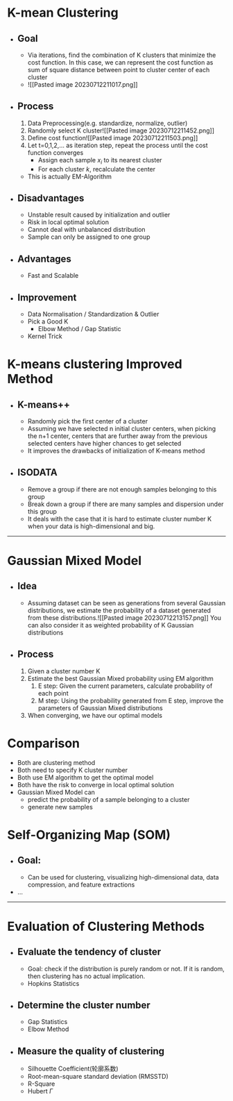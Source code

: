 # K-mean Clustering
- ## Goal
	- Via iterations, find the combination of K clusters that minimize the cost function. In this case, we can represent the cost function as sum of square distance between point to cluster center of each cluster
	-  ![[Pasted image 20230712211017.png]]
* ## Process
	1. Data Preprocessing(e.g. standardize, normalize, outlier)
	2. Randomly select K cluster![[Pasted image 20230712211452.png]]
	3. Define cost function![[Pasted image 20230712211503.png]]
	4. Let t=0,1,2,... as iteration step, repeat the process until the cost function converges
		* Assign each sample $x_{i}$ to its nearest cluster
		* For each cluster $k$, recalculate the center
	* This is actually EM-Algorithm
* ## Disadvantages
	* Unstable result caused by initialization and outlier
	* Risk in local optimal solution
	* Cannot deal with unbalanced distribution
	* Sample can only be assigned to one group
* ## Advantages
	* Fast and Scalable
* ## Improvement
	* Data Normalisation / Standardization & Outlier 
	* Pick a Good K
		* Elbow Method / Gap Statistic
	* Kernel Trick
# K-means clustering Improved Method
* ## K-means++
	* Randomly pick the first center of a cluster
	* Assuming we have selected n initial cluster centers, when picking the n+1 center, centers that are further away from the previous selected centers have higher chances to get selected
	* It improves the drawbacks of initialization of K-means method
* ## ISODATA
	* Remove a group if there are not enough samples belonging to this group
	* Break down a group if there are many samples and dispersion under this group
	* It deals with the case that it is hard to estimate cluster number K when your data is high-dimensional and big. 
--------
# Gaussian Mixed Model
* ## Idea
	* Assuming dataset can be seen as generations from several Gaussian distributions, we estimate the probability of a dataset generated from these distributions.![[Pasted image 20230712213157.png]] You can also consider it as weighted probability of K Gaussian distributions
* ## Process
	1. Given a cluster number K
	2. Estimate the best Gaussian Mixed probability using EM algorithm
		1. E step: Given the current parameters, calculate probability of each point
		2. M step: Using the probability generated from E step, improve the parameters of Gaussian Mixed distributions
	3. When converging, we have our optimal models
# Comparison
- Both are clustering method
- Both need to specify K cluster number
- Both use EM algorithm to get the optimal model
- Both have the risk to converge in local optimal solution
- Gaussian Mixed Model can 
	- predict the probability of a sample belonging to a cluster
	- generate new samples
# Self-Organizing Map (SOM)
* ## Goal:
	* Can be used for clustering, visualizing high-dimensional data, data compression, and feature extractions
* ...
-------
# Evaluation of Clustering Methods
* ## Evaluate the tendency of cluster
	* Goal: check if the distribution is purely random or not. If it is random, then clustering has no actual implication.
	* Hopkins Statistics
* ## Determine the cluster number
	* Gap Statistics
	* Elbow Method
* ## Measure the quality of clustering
	* Silhouette Coefficient(轮廓系数)
	* Root-mean-square standard deviation (RMSSTD)
	* R-Square
	* Hubert $\Gamma$
